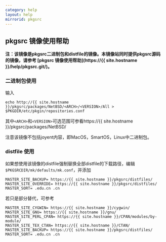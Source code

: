 ```yaml
---
category: help
layout: help
mirrorid: pkgsrc
---
```

## pkgsrc 镜像使用帮助

**注：该镜像是pkgsrc二进制包和distfile的镜像。本镜像站同时提供pkgsrc源码的镜像，请参考 [pkgsrc 镜像使用帮助](https://{{ site.hostname }}/help/pkgsrc.git/)。**

### 二进制包使用
输入
```
echo http://{{ site.hostname }}/pkgsrc/packages/NetBSD/<ARCH>/<VERSION>/All > $PKGDIR/etc/pkgin/repositories.conf
```
其中`<ARCH>`和`<VERSION>`可选范围可参看https://{{ site.hostname }}/pkgsrc/packages/NetBSD/ 

注意该镜像不包括joyent内容，即MacOS，SmartOS，Linux中二进制包。

### distfile 使用
如果想使用该镜像的distfile强制替换全部distfile的下载路径，编辑`$PKGSRCDIR/mk/defaults/mk.conf`，并添加
```
MASTER_SITE_BACKUP= https://{{ site.hostname }}/pkgsrc/distfiles/
MASTER_SITE_OVERRIDE= https://{{ site.hostname }}/pkgsrc/distfiles/
MASTER_SORT= .edu.cn .cn
```
若只是部分替代，可参考
```
MASTER_SITE_CYGWIN= https://{{ site.hostname }}/cygwin/
MASTER_SITE_GNU= https://{{ site.hostname }}/gnu/
MASTER_SITE_PERL_CPAN= https://{{ site.hostname }}/CPAN/modules/by-module/
MASTER_SITE_TEX_CTAN= https://{{ site.hostname }}/CTAN/
MASTER_SITE_BACKUP= https://{{ site.hostname }}/pkgsrc/distfiles/
MASTER_SORT= .edu.cn .cn
```
